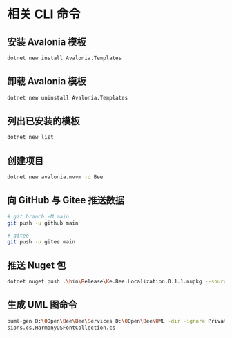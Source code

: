 # 相关 CLI 命令

## 安装 Avalonia 模板

```bash
dotnet new install Avalonia.Templates
```

## 卸载 Avalonia 模板

```bash
dotnet new uninstall Avalonia.Templates
```

## 列出已安装的模板

```bash
dotnet new list
```

## 创建项目

```bash
dotnet new avalonia.mvvm -o Bee
```

## 向 GitHub 与 Gitee 推送数据

```bash
# git branch -M main
git push -u github main

# gitee
git push -u gitee main
```

## 推送 Nuget 包

```bash
dotnet nuget push .\bin\Release\Ke.Bee.Localization.0.1.1.nupkg --source https://api.nuget.org/v3/index.json --api-key {key}
```


## 生成 UML 图命令

```bash
puml-gen D:\0Open\Bee\Bee\Services D:\0Open\Bee\UML -dir -ignore Private,Protected -createAssociation -allInOne -excludePaths ServiceCollectionExten
sions.cs,HarmonyOSFontCollection.cs
```